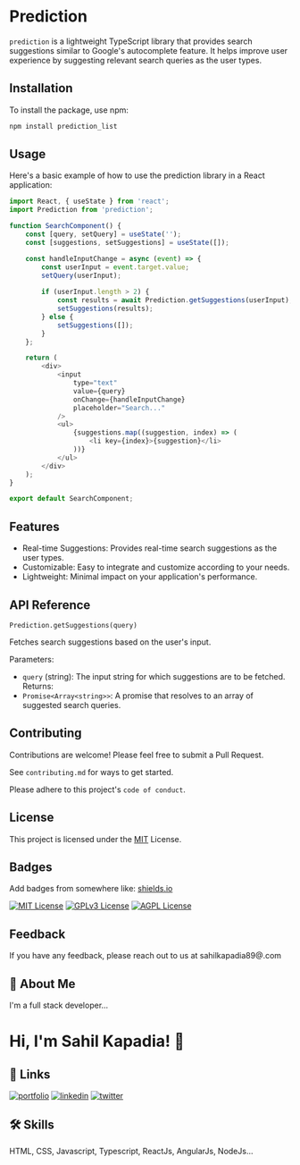 # Prediction

`prediction` is a lightweight TypeScript library that provides search suggestions similar to Google's autocomplete feature. It helps improve user experience by suggesting relevant search queries as the user types.

## Installation

To install the package, use npm:

```bash
npm install prediction_list

```
## Usage
Here's a basic example of how to use the prediction library in a React application:

```javascript
import React, { useState } from 'react';
import Prediction from 'prediction';

function SearchComponent() {
    const [query, setQuery] = useState('');
    const [suggestions, setSuggestions] = useState([]);

    const handleInputChange = async (event) => {
        const userInput = event.target.value;
        setQuery(userInput);
        
        if (userInput.length > 2) {
            const results = await Prediction.getSuggestions(userInput);
            setSuggestions(results);
        } else {
            setSuggestions([]);
        }
    };

    return (
        <div>
            <input 
                type="text" 
                value={query} 
                onChange={handleInputChange} 
                placeholder="Search..."
            />
            <ul>
                {suggestions.map((suggestion, index) => (
                    <li key={index}>{suggestion}</li>
                ))}
            </ul>
        </div>
    );
}

export default SearchComponent;

```


## Features

- Real-time  Suggestions:  Provides  real-time  search  suggestions  as  the  user  types.
- Customizable:  Easy  to  integrate  and  customize  according  to  your  needs.
- Lightweight:  Minimal  impact  on  your  application's performance.


## API Reference

`Prediction.getSuggestions(query)`

Fetches search suggestions based on the user's input.

Parameters:
- `query` (string): The input string for which suggestions are to be fetched.
Returns:
- `Promise<Array<string>>`: A promise that resolves to an array of suggested search queries.

## Contributing

Contributions are welcome! Please feel free to submit a Pull Request.

See `contributing.md` for ways to get started.

Please adhere to this project's `code of conduct`.


## License
This project is licensed under the [MIT](https://choosealicense.com/licenses/mit/) License.


## Badges

Add badges from somewhere like: [shields.io](https://shields.io/)

[![MIT License](https://img.shields.io/badge/License-MIT-green.svg)](https://choosealicense.com/licenses/mit/)
[![GPLv3 License](https://img.shields.io/badge/License-GPL%20v3-yellow.svg)](https://opensource.org/licenses/)
[![AGPL License](https://img.shields.io/badge/license-AGPL-blue.svg)](http://www.gnu.org/licenses/agpl-3.0)


## Feedback

If you have any feedback, please reach out to us at sahilkapadia89@.com


## 🚀 About Me
I'm a full stack developer...


# Hi, I'm Sahil Kapadia! 👋


## 🔗 Links
[![portfolio](https://img.shields.io/badge/my_portfolio-000?style=for-the-badge&logo=ko-fi&logoColor=white)](https://katherineoelsner.com/)
[![linkedin](https://img.shields.io/badge/linkedin-0A66C2?style=for-the-badge&logo=linkedin&logoColor=white)](https://www.linkedin.com/in/sahil-kapadia-079b04142/)
[![twitter](https://img.shields.io/badge/twitter-1DA1F2?style=for-the-badge&logo=twitter&logoColor=white)](https://twitter.com/)


## 🛠 Skills
HTML, CSS, Javascript, Typescript, ReactJs, AngularJs, NodeJs...

